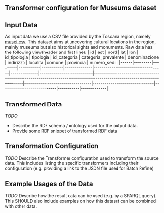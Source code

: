 Transformer configuration for Museums dataset
-------------------------------------

## Input Data
As input data we use a CSV file provided by the Toscana region, namely [musei.csv](http://mappe.regione.toscana.it/db-webgis/musei/example_postgis.jsp?format=csv). This dataset aims at uncovering cultural locations in the region, mainly museums but also historical sights and monuments. Raw data has the following view(header and first line):
| id   | est     | nord    | lat       | lon       | id_tipologia | tipologia                         | id_categoria | categoria_prevalente      | denominazione                                                                                                          | indirizzo                        | localita                      | comune                     | provincia | numero_sedi |
|------|---------|---------|-----------|-----------|--------------|-----------------------------------|--------------|---------------------------|------------------------------------------------------------------------------------------------------------------------|----------------------------------|-------------------------------|----------------------------|-----------|-------------|


## Transformed Data

*TODO*
* Describe the RDF schema / ontology used for the output data.
* Provide some RDF snippet of transformed RDF data

## Transformation Configuration

*TODO* Describe the Transformer configuration used to transform the source data. This includes listing the specific transformers including their configuration (e.g. providing a link to the JSON file used for Batch Refine)

## Example Usages of the Data

*TODO* Describe how the result data can be used (e.g. by a SPARQL query). This SHOULD also include examples on how this dataset can be combined with other data.
